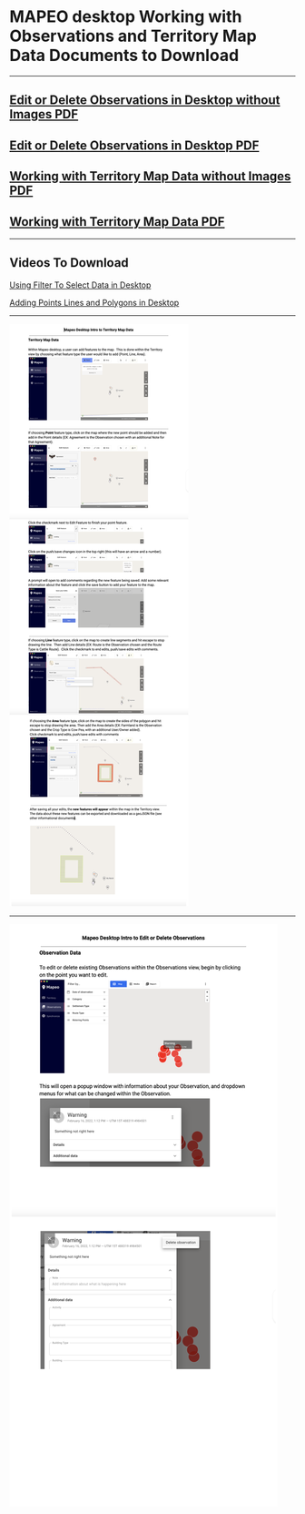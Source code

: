 # MAPEO desktop Working with Observations and Territory Map Data Documents to Download

---

## [Edit or Delete Observations in Desktop without Images PDF](docsPDF/DesktopEditOrDeleteObs.pdf)

## [Edit or Delete Observations in Desktop PDF](docsPDF/DesktopEditOrDeleteObsIMG.pdf)

## [Working with Territory Map Data without Images PDF](docsPDF/DesktopIntroTerritoryMapIMG.pdf)

## [Working with Territory Map Data PDF](docsPDF/DesktopIntroTerritoryMap.pdf)

---
## Videos To Download
[Using Filter To Select Data in Desktop](videos/FilterFunction.mov)

[Adding Points Lines and Polygons in Desktop](videos/AddData.mov)

---

![Territory](images/Territory.png)


---


![Territory](images/EditDelete.png)

